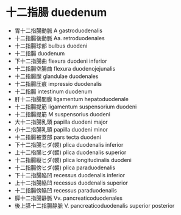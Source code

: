 # 十二指腸 duedenum

- 胃十二指腸動脈 A gastroduodenalis
- 十二指腸後動脈 Aa. retroduodenales
- 十二指腸球部 bulbus duodeni
- 十二指腸 duodenum
- 下十二指腸曲 flexura duodeni inferior
- 十二指腸空腸曲 flexura duodenojejunalis
- 十二指腸腺 glandulae duodenales
- 十二指腸圧痕 impressio duodenalis
- 十二指腸 intestinum duodenum
- 肝十二指腸間膜 ligamentum hepatoduodenale
- 十二指腸提筋 ligamentum suspensorium duodeni
- 十二指腸提筋 M suspensorius duodeni
- 大十二指腸乳頭 papilla duodeni major
- 小十二指腸乳頭 papilla duodeni minor
- 十二指腸被蓋部 pars tecta duodeni
- 下十二指腸ヒダ(襞) plica duodenalis inferior
- 上十二指腸ヒダ(襞) plica duodenalis superior
- 十二指腸縦ヒダ(襞) plica longitudinalis duodeni
- 十二指腸傍ヒダ(襞) plica paraduodenalis
- 下十二指腸陥凹 recessus duodenalis inferior
- 上十二指腸陥凹 recessus duodenalis superior
- 十二指腸傍陥凹 recessus paraduodenalis
- 膵十二指腸静脈 Vv. pancreaticoduodenales
- 後上膵十二指腸静脈 V. pancreaticoduodenalis superior posterior
